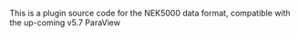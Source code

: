 This is a plugin source code for the NEK5000 data format, compatible with the up-coming v5.7 ParaView

